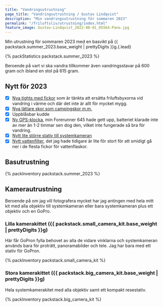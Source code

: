 ```yaml
---
title: "Vandringsutrustning"
page_title: "Vandringsutrustning / Gustav Lindqvist"
description: "Min vandringsutrustning för sommaren 2023"
permalink: "/friluftsliv/utrustning/index.html"
feature_image: Gustav-Lindqvist_2022-08-01_05564-Pano.jpg
---
```


Min utrustning för sommaren 2023 med en basvikt på {{ packstack.summer_2023.base_weight | prettyDigits }}g.{.lead}

{% packStatistics packstack.summer_2023 %}

Beroende på vart vi ska vandra tillkommer även vandringsstavar på 600 gram och ibland en stol på 615 gram.

## Nytt för 2023

* [x] [Nya tights med fickor](https://fusionworld.se/products/c3-long-tights) som är tänkta att ersätta friluftsbyxorna vid vandring i värme och där det inte är allt för mycket mygg.
* [x] [Nya lättare skor som campingskor m.m.](https://gofreeconcepts.de/products/shamma-sandals-trailstars-alpha)
* [x] Uppblåsbar kudde
* [x] [Ny GPS-klocka](https://www.garmin.com/en-US/p/735626), min Forerunner 645 hade gett upp, batteriet klarade inte av mer än 1-2 timmar sen dog den, vilket inte fungerade så bra för vandring.
* [x] [Nytt lite större stativ till systemkameran](https://www.astroshop.eu/made-of-carbon/cullmann-carbon-tripod-carvao-816tc/p,63530)
* [x] [Nytt vattenfilter](https://www.naturkompaniet.se/grayl-vattenrening-ultrapress-purifier-covert-black-2127025), det jag hade tidigare är lite för stort för att smidigt gå ner i de flesta fickor för vattenflaskor.

## Basutrustning

{% packInventory packstack.summer_2023 %}

## Kamerautrustning

Beroende på om jag vill fotografera mycket har jag antingen med hela mitt kit med alla objektiv till systemkameran eller bara systemkameran plus ett objektiv och en GoPro.

### Lilla kamerakittet ({{ packstack.small_camera_kit.base_weight | prettyDigits }}g)

Här får GoPron fylla behovet av alla de vidare vinklarna och systemkameran används bara för proträtt, panoramabilder och tele. Jag har bara med ett stativ för GoPron.

{% packInventory packstack.small_camera_kit %}

### Stora kamerakittet ({{ packstack.big_camera_kit.base_weight | prettyDigits }}g)

Hela systemkamerakitet med alla objektiv samt ett kompakt resestativ.

{% packInventory packstack.big_camera_kit %}
